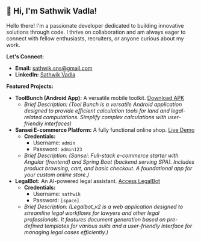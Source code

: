 ## 👋 Hi, I'm Sathwik Vadla!

Hello there! I'm a passionate developer dedicated to building innovative solutions through code. I thrive on collaboration and am always eager to connect with fellow enthusiasts, recruiters, or anyone curious about my work.

**Let's Connect:**

* **Email:** [sathwik.sns@gmail.com](mailto:sathwik.sns@gmail.com)
* **LinkedIn:** [Sathwik Vadla](https://www.linkedin.com/in/sathwik-vadla-s311/)

**Featured Projects:**

* **ToolBunch (Android App):** A versatile mobile toolkit. [Download APK](https://github.com/sathwikiiit/ToolBunch/releases/download/22112024/ToolBunch.apk)
    * *Brief Description: (Tool Bunch is a versatile Android application designed to provide efficient calculation tools for land and legal-related computations. Simplify complex calculations with user-friendly interfaces)*
* **Sansei E-commerce Platform:** A fully functional online shop. [Live Demo](http://52.41.140.150:8080/)
    * **Credentials:**
        * Username: `admin`
        * Password: `admin123`
    * *Brief Description: (Sansei: Full-stack e-commerce starter with Angular (frontend) and Spring Boot (backend serving SPA). Includes product browsing, cart, and basic checkout. A foundational app for your custom online store.)*
* **LegalBot:** An AI-powered legal assistant. [Access LegalBot](http://52.41.140.150:9090/login)
    * **Credentials:**
        * Username: `sathwik`
        * Password: `[space]`
    * *Brief Description: (Legalbot_v2 is a web application designed to streamline legal workflows for lawyers and other legal professionals. It features document generation based on pre-defined templates for various suits and a user-friendly interface for managing legal cases efficiently.)*
